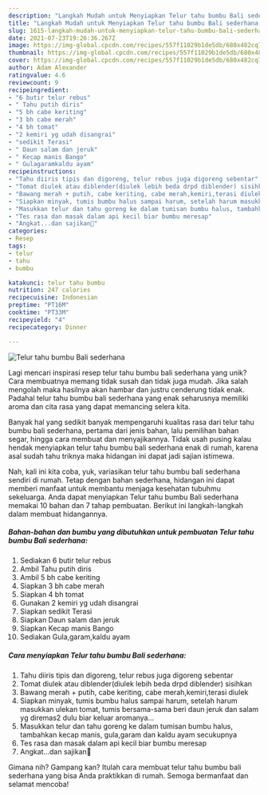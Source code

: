 ```yaml
---
description: "Langkah Mudah untuk Menyiapkan Telur tahu bumbu Bali sederhana, Lezat Sekali"
title: "Langkah Mudah untuk Menyiapkan Telur tahu bumbu Bali sederhana, Lezat Sekali"
slug: 1615-langkah-mudah-untuk-menyiapkan-telur-tahu-bumbu-bali-sederhana-lezat-sekali
date: 2021-07-23T19:26:36.267Z
image: https://img-global.cpcdn.com/recipes/557f11029b1de5db/680x482cq70/telur-tahu-bumbu-bali-sederhana-foto-resep-utama.jpg
thumbnail: https://img-global.cpcdn.com/recipes/557f11029b1de5db/680x482cq70/telur-tahu-bumbu-bali-sederhana-foto-resep-utama.jpg
cover: https://img-global.cpcdn.com/recipes/557f11029b1de5db/680x482cq70/telur-tahu-bumbu-bali-sederhana-foto-resep-utama.jpg
author: Adam Alexander
ratingvalue: 4.6
reviewcount: 9
recipeingredient:
- "6 butir telur rebus"
- " Tahu putih diris"
- "5 bh cabe keriting"
- "3 bh cabe merah"
- "4 bh tomat"
- "2 kemiri yg udah disangrai"
- "sedikit Terasi"
- " Daun salam dan jeruk"
- " Kecap manis Bango"
- " Gulagaramkaldu ayam"
recipeinstructions:
- "Tahu diiris tipis dan digoreng, telur rebus juga digoreng sebentar"
- "Tomat diulek atau diblender(diulek lebih beda drpd diblender) sisihkan"
- "Bawang merah + putih, cabe keriting, cabe merah,kemiri,terasi diulek"
- "Siapkan minyak, tumis bumbu halus sampai harum, setelah harum masukkan ulekan tomat, tumis bersama-sama beri daun jeruk dan salam yg diremas2 dulu biar keluar aromanya..."
- "Masukkan telur dan tahu goreng ke dalam tumisan bumbu halus, tambahkan kecap manis, gula,garam dan kaldu ayam secukupnya"
- "Tes rasa dan masak dalam api kecil biar bumbu meresap"
- "Angkat...dan sajikan🤗"
categories:
- Resep
tags:
- telur
- tahu
- bumbu

katakunci: telur tahu bumbu 
nutrition: 247 calories
recipecuisine: Indonesian
preptime: "PT16M"
cooktime: "PT33M"
recipeyield: "4"
recipecategory: Dinner

---
```



![Telur tahu bumbu Bali sederhana](https://img-global.cpcdn.com/recipes/557f11029b1de5db/680x482cq70/telur-tahu-bumbu-bali-sederhana-foto-resep-utama.jpg)

Lagi mencari inspirasi resep telur tahu bumbu bali sederhana yang unik? Cara membuatnya memang tidak susah dan tidak juga mudah. Jika salah mengolah maka hasilnya akan hambar dan justru cenderung tidak enak. Padahal telur tahu bumbu bali sederhana yang enak seharusnya memiliki aroma dan cita rasa yang dapat memancing selera kita.

Banyak hal yang sedikit banyak mempengaruhi kualitas rasa dari telur tahu bumbu bali sederhana, pertama dari jenis bahan, lalu pemilihan bahan segar, hingga cara membuat dan menyajikannya. Tidak usah pusing kalau hendak menyiapkan telur tahu bumbu bali sederhana enak di rumah, karena asal sudah tahu triknya maka hidangan ini dapat jadi sajian istimewa.




Nah, kali ini kita coba, yuk, variasikan telur tahu bumbu bali sederhana sendiri di rumah. Tetap dengan bahan sederhana, hidangan ini dapat memberi manfaat untuk membantu menjaga kesehatan tubuhmu sekeluarga. Anda dapat menyiapkan Telur tahu bumbu Bali sederhana memakai 10 bahan dan 7 tahap pembuatan. Berikut ini langkah-langkah dalam membuat hidangannya.

<!--inarticleads1-->

##### Bahan-bahan dan bumbu yang dibutuhkan untuk pembuatan Telur tahu bumbu Bali sederhana:

1. Sediakan 6 butir telur rebus
1. Ambil  Tahu putih diris
1. Ambil 5 bh cabe keriting
1. Siapkan 3 bh cabe merah
1. Siapkan 4 bh tomat
1. Gunakan 2 kemiri yg udah disangrai
1. Siapkan sedikit Terasi
1. Siapkan  Daun salam dan jeruk
1. Siapkan  Kecap manis Bango
1. Sediakan  Gula,garam,kaldu ayam




<!--inarticleads2-->

##### Cara menyiapkan Telur tahu bumbu Bali sederhana:

1. Tahu diiris tipis dan digoreng, telur rebus juga digoreng sebentar
1. Tomat diulek atau diblender(diulek lebih beda drpd diblender) sisihkan
1. Bawang merah + putih, cabe keriting, cabe merah,kemiri,terasi diulek
1. Siapkan minyak, tumis bumbu halus sampai harum, setelah harum masukkan ulekan tomat, tumis bersama-sama beri daun jeruk dan salam yg diremas2 dulu biar keluar aromanya...
1. Masukkan telur dan tahu goreng ke dalam tumisan bumbu halus, tambahkan kecap manis, gula,garam dan kaldu ayam secukupnya
1. Tes rasa dan masak dalam api kecil biar bumbu meresap
1. Angkat...dan sajikan🤗




Gimana nih? Gampang kan? Itulah cara membuat telur tahu bumbu bali sederhana yang bisa Anda praktikkan di rumah. Semoga bermanfaat dan selamat mencoba!
